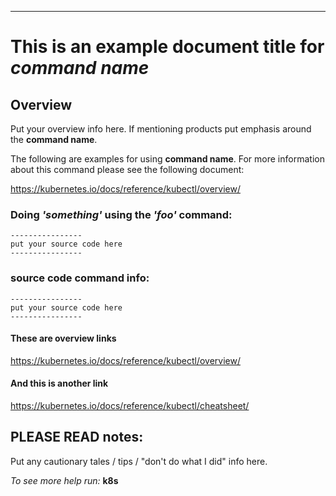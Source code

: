 ----
# This is an example document title for _command name_

## Overview

Put your overview info here. If mentioning products put emphasis around the **command name**.

The following are examples for using **command name**. For more information about this command please see the following document:

https://kubernetes.io/docs/reference/kubectl/overview/

### Doing _'something'_ using the _'foo'_ command:
```
----------------
put your source code here
----------------
```
### source code command info:
```
----------------
put your source code here
----------------
```

#### These are overview links
https://kubernetes.io/docs/reference/kubectl/overview/

#### And this is another link
https://kubernetes.io/docs/reference/kubectl/cheatsheet/

## PLEASE READ notes:

Put any cautionary tales / tips / "don't do what I did" info here.

_To see more help run:_
**k8s**